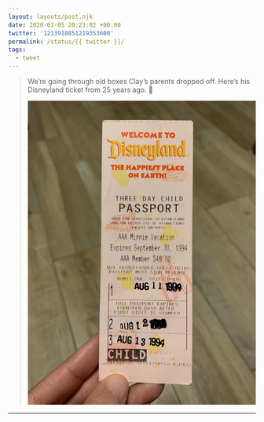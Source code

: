 ```yaml
---
layout: layouts/post.njk
date: 2020-01-05 20:23:02 +00:00
twitter: '1213918851219353600'
permalink: /status/{{ twitter }}/
tags: 
  - tweet
---
```


> We’re going through old boxes Clay’s parents dropped off. Here’s his Disneyland ticket from 25 years ago. 🏰 
> 
> ![Disneyland passport from 1994 with stamped dates.](/img/1213918851219353600-ENi0wo-UUAABZt2.jpg)

---
